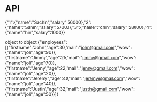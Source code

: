 # API

{"1":{"name":"Sachin","salary":56000},"2":{"name":"Sahin","salary":57000},"3":{"name":"chin","salary":58000},"4":{"name":"hin","salary":1000}}



object to object
{"employees":[{"firstname":"John","age":30,"mail":"john@gmail.com","wow":{"name":"joli","age":90}},{"firstname":"Jimmy","age":25,"mail":"jimmy@gmail.com","wow":{"name":"joli","age":70}},{"firstname":"Jenny","age":22,"mail":"jenny@gmail.com","wow":{"name":"joli","age":20}},{"firstname":"Jeremy","age":40,"mail":"jeremy@gmail.com","wow":{"name":"joli","age":40}},{"firstname":"Justin","age":32,"mail":"justin@gmail.com","wow":{"name":"joli","age":50}}]}
